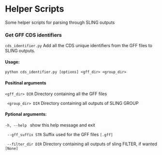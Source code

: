 # Helper Scripts

Some helper scripts for parsing through SLING outputs

### Get GFF CDS identifiers
`cds_identifier.py`    Add all the CDS unique identifiers from the GFF files to SLING outputs.

#### Usage:
`python cds_identifier.py [options] <gff_dir> <group_dir>`

#### Positinal arguments
`<gff_dir> DIR`    Directory containing all the GFF files

` <group_dir> DIR`   Directory containing all outputs of SLING GROUP

#### Pptional arguments:
 ` -h, --help  `      show this help message and exit
 
 ` --gff_suffix STR`  Suffix used for the GFF files `[.gff]`
 
`  --filter_dir DIR ` Directory containing all outputs of sling FILTER, if wanted `[None]`
